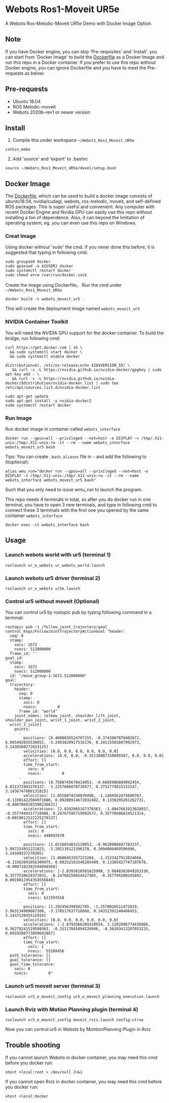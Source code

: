 # Webots Ros1-Moveit UR5e
A Webots Ros-Melodic-Moveit UR5e Demo with Docker Image Option.
## Note 
If you have Docker engine, you can skip 'Pre-requisites' and 'Install'. you can start from 'Docker Image' to build the [Dockerfile](Dockerfile) as a Docker Image and run this repo in a Docker container. If you prefer to use this repo without Docker engine, you can ignore Dockerfile and you have to meet the Pre-requests as below: 
## Pre-requests
 - Ubuntu 18.04
 - ROS Melodic-moveit
 - Webots 2020b-rev1 or newer version
## Install
1. Compile this under workspace `~/Webots_Ros1_Moveit_UR5e`
````
catkin_make
````
2. Add 'source' and 'export' to .bashrc
````
source ~/Webots_Ros1_Moveit_UR5e/devel/setup.bash
````
## Docker Image
The [Dockerfile](Dockerfile), which can be used to build a docker image consists of ubuntu18.04, nvidia/cudagl, webots, ros-melodic, moveit, and self-defined ROS packages. 
This is super useful and convenient. Any computer with recent Docker Engine and Nvidia GPU can easily use this repo without installing a ton of dependence. 
Also, it can beyond the limitation of operating system, eg. you can even use this repo on Windows. 
### Creat Image
Using docker without 'sudo' the cmd. If you never done this before, it is suggested that typing in following cmd:
````
sudo groupadd docker
sudo gpasswd -a ${USER} docker
sudo systemctl restart docker
sudo chmod a+rw /var/run/docker.sock
````
Create the image using Dockerfile， Run the cmd under `~/Webots_Ros1_Moveit_UR5e`  
````
docker build -t webots_moveit_ur5 .
````
This will create the deployment image named `webots_moveit_ur5`

### NVIDIA Container Toolkit
You will need the NVIDIA GPU support for the docker container. To build the bridge, run following cmd:
```
curl https://get.docker.com | sh \
  && sudo systemctl start docker \
  && sudo systemctl enable docker
```
````
distribution=$(. /etc/os-release;echo $ID$VERSION_ID) \
   && curl -s -L https://nvidia.github.io/nvidia-docker/gpgkey | sudo apt-key add - \
   && curl -s -L https://nvidia.github.io/nvidia-docker/$distribution/nvidia-docker.list | sudo tee /etc/apt/sources.list.d/nvidia-docker.list
````
````
sudo apt-get update
sudo apt-get install -y nvidia-docker2
sudo systemctl restart docker
````
### Run Image
Run docker image in container called `webots_interface`
````
docker run --gpus=all --privileged --net=host -e DISPLAY -v /tmp/.X11-unix:/tmp/.X11-unix:rw -it --rm --name webots_interface webots_moveit_ur5 bash
````
Tips: You can create `.bash_aliases` file in `~` and add the following to it(optional):
````
alias wmu_run="docker run --gpus=all --privileged --net=host -e DISPLAY -v /tmp/.X11-unix:/tmp/.X11-unix:rw -it --rm --name webots_interface webots_moveit_ur5 bash"
````
Such that you only need to issue wmu_run to launch the program.  

This repo needs 4 terminals in total, so after you do docker run in one terminal, you have to open 3 new terminals, and type in following cmd to connect these 3 terminals with the first one you opened by the same container `webots_interface` 
````
docker exec -it webots_interface bash
````
## Usage
### Launch webots world with ur5 (terminal 1)
````
roslaunch ur_e_webots ur_webots_world.launch
````
### Launch webots ur5 driver (terminal 2)
````
roslaunch ur_e_webots ur5e.launch
````

### Control ur5 without moveit (Optional)
You can control ur5 by rostopic pub by typing following command in a terminal:
````
rostopic pub -1 /follow_joint_trajectory/goal control_msgs/FollowJointTrajectoryActionGoal "header: 
  seq: 0
  stamp: 
    secs: 1672
    nsecs: 512000000
  frame_id: ''
goal_id: 
  stamp: 
    secs: 1672
    nsecs: 512000000
  id: "/move_group-1-1672.512000000"
goal: 
  trajectory: 
    header: 
      seq: 0
      stamp: 
        secs: 0
        nsecs:         0
      frame_id: "world"
    joint_names: [elbow_joint, shoulder_lift_joint, shoulder_pan_joint, wrist_1_joint, wrist_2_joint,
  wrist_3_joint]
    points: 
      - 
        positions: [0.4800836524707155, -0.3743967070402672, 6.065492035530852, -3.2493820917516176, 0.24115501607092973, 3.1438560272633125]
        velocities: [0.0, 0.0, 0.0, 0.0, 0.0, 0.0]
        accelerations: [0.0, 0.0, -0.35136087310689307, 0.0, 0.0, 0.0]
        effort: []
        time_from_start: 
          secs: 0
          nsecs:         0
      - 
        positions: [0.7508745678414053, -0.6685986884092454, 6.031372993376337, -3.2257606070739477, 0.2752779815153147, 3.1436747000131815]
        velocities: [1.0556874250870498, -1.1469562475600767, -0.13301422504971686, 0.09208914672032482, 0.1330295201262731, -0.0007069103390236631]
        accelerations: [2.8392965167376563, -3.0847661923028857, -0.3577449317718908, 0.24767595719992672, 0.35778606824521314, -0.0019012522225270137]
        effort: []
        time_from_start: 
          secs: 0
          nsecs: 440693570
      - 
        positions: [1.0216654832120953, -0.9628006697782237, 5.997253951221823, -3.202139122396278, 0.3094009469596996, 3.14349337276305]
        velocities: [1.0606453357223284, -1.1523427913824666, -0.13363891056300975, 0.09252163246285489, 0.13365427747107678, -0.0007102302594894569]
        accelerations: [-2.8393610501625988, 3.0848363049263336, 0.3577530628373031, -0.24768158654427305, -0.357794200245603, 0.0019012954354556849]
        effort: []
        time_from_start: 
          secs: 0
          nsecs: 621593558
      - 
        positions: [1.292456398582785, -1.2570026511472019, 5.963134909067308, -3.178517637718608, 0.34352391240408453, 3.143312045512919]
        velocities: [0.0, 0.0, 0.0, 0.0, 0.0, 0.0]
        accelerations: [-2.8793566289320554, 3.1282896774438966, 0.36279241519580363, -0.25117045894526946, -0.36283413207053233, 0.0019280773099641867]
        effort: []
        time_from_start: 
          secs: 1
          nsecs:  55288456
  path_tolerance: []
  goal_tolerance: []
  goal_time_tolerance: 
    secs: 0
    nsecs:         0"
````
### Launch ur5 moveit server (terminal 3)
````
roslaunch ur5_e_moveit_config ur5_e_moveit_planning_execution.launch
````
### Launch Rviz with Motion Planning plugin (terminal 4)
````
roslaunch ur5_e_moveit_config moveit_rviz.launch config:=true
````
Now you can control ur5 in Webots by MontionPlanning Plugin in Rviz

## Trouble shooting
If you cannot launch Webots in docker container, you may need this cmd before you docker run:
````
xhost +local:root > /dev/null 2>&1
````

If you cannot open Rviz in docker container, you may need this cmd before you docker run:
````
xhost +local:docker
````
